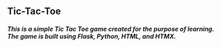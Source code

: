 ## Tic-Tac-Toe
##### This is a simple Tic Tac Toe game created for the purpose of learning. The game is built using Flask, Python, HTML, and HTMX.
